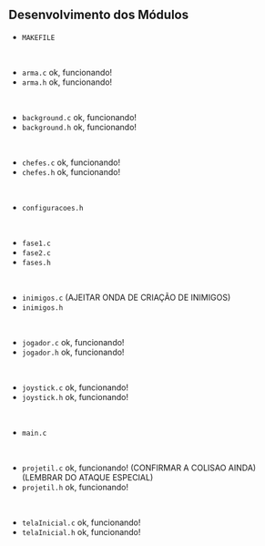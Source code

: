 ## Desenvolvimento dos Módulos

- `MAKEFILE`
<br>

- `arma.c` ok, funcionando!
- `arma.h` ok, funcionando!
<br>

- `background.c` ok, funcionando!
- `background.h` ok, funcionando!
<br>

- `chefes.c` ok, funcionando!
- `chefes.h` ok, funcionando!
<br>

- `configuracoes.h` 
<br>

- `fase1.c`
- `fase2.c`
- `fases.h`
<br>

- `inimigos.c` (AJEITAR ONDA DE CRIAÇÃO DE INIMIGOS)
- `inimigos.h` 
<br>
 
- `jogador.c` ok, funcionando!
- `jogador.h` ok, funcionando!
<br>

- `joystick.c` ok, funcionando!
- `joystick.h` ok, funcionando!
<br>

- `main.c`
<br>

- `projetil.c` ok, funcionando! (CONFIRMAR A COLISAO AINDA) (LEMBRAR DO ATAQUE ESPECIAL)
- `projetil.h` ok, funcionando!
<br>

- `telaInicial.c` ok, funcionando!
- `telaInicial.h` ok, funcionando!

